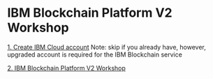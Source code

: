 # IBM Blockchain Platform V2 Workshop

[1. Create IBM Cloud account](https://iraangeles-ibm.github.io/AseanDEG/IBMCLOUDCREATE.html) Note: skip if you already have, however, upgraded account is required for the IBM Blockchain service

[2. IBM Blockchain Platform V2 Workshop](./SUMMARY.md)

